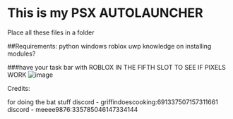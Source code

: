 # This is my PSX AUTOLAUNCHER
Place all these files in a folder

##Requirements:
python
windows
roblox uwp
knowledge on installing modules?

###have your task bar with ROBLOX IN THE FIFTH SLOT TO SEE IF PIXELS WORK
![image](https://github.com/idonthaveoneatm/stuff/assets/111616655/a101958d-419a-47b3-9815-e451e7dae8d5)

Credits:

for doing the bat stuff
discord - griffindoescooking:691337507157311661
discord - meeee9876:335785046147334144

